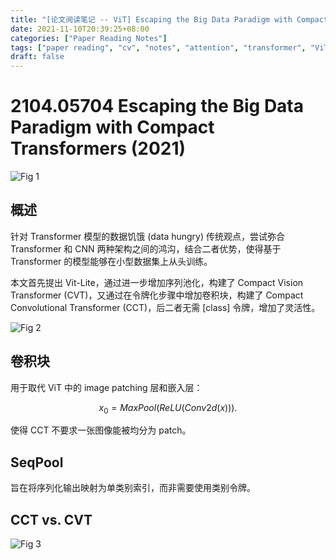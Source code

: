 ```yaml
---
title: "[论文阅读笔记 -- ViT] Escaping the Big Data Paradigm with Compact Transformers (2021)"
date: 2021-11-10T20:39:25+08:00
categories: ["Paper Reading Notes"]
tags: ["paper reading", "cv", "notes", "attention", "transformer", "ViT", "CNN"]
draft: false
---
```


# 2104.05704 Escaping the Big Data Paradigm with Compact Transformers (2021)

![Fig 1](/images/2021/PRN114/1.png)

## 概述

针对 Transformer 模型的数据饥饿 (data hungry) 传统观点，尝试弥合 Transformer 和 CNN 两种架构之间的鸿沟，结合二者优势，使得基于 Transformer 的模型能够在小型数据集上从头训练。  

本文首先提出 Vit-Lite，通过进一步增加序列池化，构建了 Compact Vision Transformer (CVT)，又通过在令牌化步骤中增加卷积块，构建了 Compact Convolutional Transformer (CCT)，后二者无需 [class] 令牌，增加了灵活性。  

![Fig 2](/images/2021/PRN114/2.png)

## 卷积块

用于取代 ViT 中的 image patching 层和嵌入层：  

$$x_{0} = MaxPool(ReLU(Conv2d(x))).$$  

使得 CCT 不要求一张图像能被均分为 patch。  

## SeqPool

旨在将序列化输出映射为单类别索引，而非需要使用类别令牌。  

## CCT vs. CVT

![Fig 3](/images/2021/PRN114/3.png)
